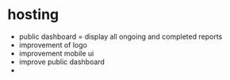 # hosting
- public dashboard = display all ongoing and completed reports
- improvement of logo
- improvement mobile ui
- improve public dashboard
- 
